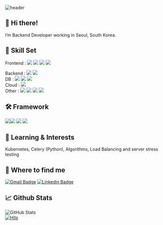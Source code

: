 ![header](https://capsule-render.vercel.app/api?type=waving&height=250&text=downside154&fontAlign=74&fontAlignY=50&color=gradient)


## 👋 Hi there!
I’m Backend Developer working in Seoul, South Korea.
<br />

## 🔧 Skill Set
Frontend : <img src="https://img.shields.io/badge/html-orange?style=for-the-badge&logo=html5&logoColor=white"> <img src="https://img.shields.io/badge/JavaScript-323330?style=for-the-badge&logo=javascript&logoColor=F7DF1E"> <img src="https://img.shields.io/badge/CSS-239120?&style=for-the-badge&logo=css3&logoColor=white"> <img src="https://img.shields.io/badge/Material--UI-0081CB?style=for-the-badge&logo=mui&logoColor=white">
<br />
<!-- <img src="https://img.shields.io/badge/React-20232A?style=for-the-badge&logo=react&logoColor=61DAFB"> <img src="https://img.shields.io/badge/nextjs-lightyellow?style=for-the-badge&logo=next.js&logoColor=black">--> 
Backend : <img src="https://img.shields.io/badge/Python-3776AB?style=for-the-badge&logo=python&logoColor=white"> <img src="https://img.shields.io/badge/Java-ED8B00?style=for-the-badge&logo=java&logoColor=white"> <br />
DB :  <img src="https://img.shields.io/badge/SQLite-red?style=for-the-badge&logo=sqlite&logoColor=white"> <img src="https://img.shields.io/badge/MySQL-00000F?style=for-the-badge&logo=mysql&logoColor=white"> <img src="https://img.shields.io/badge/PostgreSQL-316192?style=for-the-badge&logo=postgresql&logoColor=white"> <br />
Cloud :     <img src="https://img.shields.io/badge/AWS(S3/EC2/RDS)-FF9900?style=for-the-badge&logo=Amazon&logoColor=white"> <br />
Other :     <img src="https://img.shields.io/badge/-Git-F05032?style=for-the-badge&logo=git&logoColor=ffffff">
<img src="https://img.shields.io/badge/Docker-2496ED?style=for-the-badge&logo=Docker&logoColor=white"> <img src="https://img.shields.io/badge/nginx-darkgreen?style=for-the-badge&logo=nginx&logoColor=white"> <img src="https://img.shields.io/badge/Selenium-5C2D91?style=for-the-badge&logo=selenium&logoColor=white"> <br />

## 🛠️ Framework
<img src="https://img.shields.io/badge/Spring%20Boot-green?style=for-the-badge&logo=springboot&logoColor=white"><img src="https://img.shields.io/badge/Django-092E20?style=for-the-badge&logo=django&logoColor=white"> <img src="https://img.shields.io/badge/Django%20REST%20Framework-red?style=for-the-badge&logo=django&logoColor=white"> <img src="https://img.shields.io/badge/fastapi-blue?style=for-the-badge&logo=fastapi&logoColor=white"> <br />

## 🌱 Learning & Interests
Kubernetes, Celery (Python), Algorithms, Load Balancing and server stress testing

## 👀 Where to find me
[![Gmail Badge](https://img.shields.io/badge/Gmail-D14836?style=for-the-badge&logo=gmail&logoColor=white&link=mailto:dojunkim@gmail.com)](mailto:dojunkim@gmail.com)
[![Linkedin Badge](https://img.shields.io/badge/LinkedIn-0077B5?style=for-the-badge&logo=linkedin&logoColor=white)](https://www.linkedin.com/in/dojun-kim-756a9215b/)

## 📈 Github Stats
![GitHub Stats](https://github-readme-stats.vercel.app/api?username=downside154&&show_icons=true&theme=nightowl) <br />
[![Hits](https://hits.seeyoufarm.com/api/count/incr/badge.svg?url=https%3A%2F%2Fgithub.com%2Fdownside154&count_bg=%23014DC2&title_bg=%23555555&icon=&icon_color=%23E7E7E7&title=hits&edge_flat=false)](https://hits.seeyoufarm.com)
